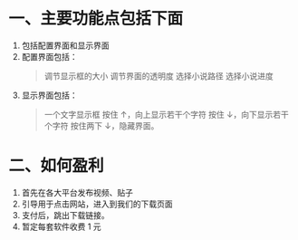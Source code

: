 # 一、主要功能点包括下面
1. 包括配置界面和显示界面
2. 配置界面包括：
    > 调节显示框的大小
    > 调节界面的透明度
    > 选择小说路径
    > 选择小说进度
3. 显示界面包括：
    > 一个文字显示框
    > 按住 ↑，向上显示若干个字符
    > 按住 ↓，向下显示若干个字符
    > 按住两下 ↓，隐藏界面。

# 二、如何盈利
1. 首先在各大平台发布视频、贴子
2. 引导用于点击网站，进入到我们的下载页面
3. 支付后，跳出下载链接。
4. 暂定每套软件收费 1 元
